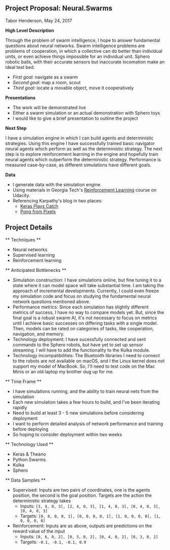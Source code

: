 
## Project Proposal: Neural.Swarms
Tabor Henderson, May 24, 2017


**High Level Description**

Through the problem of swarm intelligence, I hope to answer fundamental questions about neural networks. Swarm intelligence problems are problems of cooperation, in which a collective can do better than individual units, or even achieve things impossible for an individual unit. Sphero robotic balls, with their accurate sensors but inaccurate locomation make an ideal test bed.
- *First goal:* navigate as a swarm
- *Second goal:* map a room, scout
- *Third goal:* locate a movable object, move it cooperatively


**Presentations**
- The work will be demonstrated live
- Either a swarm simulation or an actual demonstration with Sphero toys
- I would like to give a brief presentation to outline the project


**Next Step**

I have a simulation engine in which I can build agents and deterministic strategies. Using this engine I have successfully trained basic navigator neural agents which perform as well as the deterministic strategy. The next step is to explore reinforcement learning in the engine and hopefully train neural agents which outperform the deterministic strategy. Performance is measured case-by-case, as different simulations have different goals.


**Data**
- I generate data with the simulation engine.
- Using materials in Georgia Tech's [Reinforcement Learning](https://www.udacity.com/course/reinforcement-learning--ud600) course on Udacity.
- Referencing Karpathy's blog in two places:
    - [Keras Plays Catch](https://edersantana.github.io/articles/keras_rl/)
    - [Pong from Pixels](http://karpathy.github.io/2016/05/31/rl/)


## Project Details
** Techniques **

- Neural networks
- Supervised learning
- Reinforcement learning

** Anticipated Bottlenecks **

- Simulation construction: I have simulations online, but fine tuning it to a state where it can model space will take substantial time. I am taking the approach of incremental developments. Currently, I could even freeze my simulation code and focus on studying the fundamental neural network questions mentioned above.
- Performance metrics: Since each simulation has slightly different metrics of success, I have no way to compare models yet. But, since the final goal is a robust swarm AI, it's not necessary to focus on metrics until I achieve basic successes on differing tasks with a single model. Then, models can be rated on categories of tasks, like cooperation, navigation, and memory.
- Technology deployment: I have sucessfully connected and sent commands to the Sphero robots, but have yet to set up sensor streaming. I will have to add the functionality to the Kulka module.
- Technology incompatibilities: The Bluetooth libraries I need to connect to the robots are not available on macOS, and I the Linux kernel does not support my model of MacBook. So, I'll need to test code on the Mac Minis or an old laptop my brother dug up for me.

** Time Frame **

- I have simulations running, and the ability to train neural nets from the simulation
- Each new simulation takes a few hours to build, and I've been iterating rapidly
- Need to build at least 3 - 5 new simulations before considering deployment
- I want to perform detailed analysis of network performance and training before deploying
- So hoping to consider deployment within two weeks

** Technology Used **
- Keras & Theano
- Python.Swarms
- Kulka
- Sphero

** Data Samples **
- Supervised: Inputs are two pairs of coordinates, one is the agents position, the second is the goal position. Targets are the action the deterministic strategy takes
    - Inputs: `[3, 4, 0, 3], [2, 4, 0, 3], [1, 4, 0, 3], [0, 4, 0, 3], [0, 4, 0, 3]`
    - Targets: `[0, 0, 0, 0, 1], [0, 0, 0, 0, 1], [1, 0, 0, 0, 0], [1, 0, 0, 0, 0]`
- Reinforcement: Inputs are as above, outputs are predictions on the reward value of the input
    - Inputs: `[0, 6, 0, 2], [0, 5, 0, 2], [0, 4, 0, 2], [0, 3, 0, 2]`
    - Targets: `-0.1, -0.1, -0.1, 0.9`
